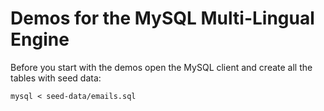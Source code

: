# Demos for the MySQL Multi-Lingual Engine

Before you start with the demos open the MySQL client and create all the tables
with seed data:
```
mysql < seed-data/emails.sql
```
